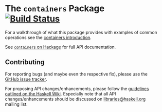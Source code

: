 The `containers` Package [![Build Status](https://travis-ci.org/haskell/containers.svg?branch=master)](https://travis-ci.org/haskell/containers)
========================

For a walkthrough of what this package provides with examples of common
operations see the [containers introduction](https://haskell-containers.readthedocs.io).

See [`containers` on Hackage](http://hackage.haskell.org/package/containers) for
full API documentation.


Contributing
------------

For reporting bugs (and maybe even the respective fix), please use the [GitHub issue tracker](https://github.com/haskell/containers/issues).

For proposing API changes/enhancements, please follow the [guidelines outlined on the Haskell Wiki](https://wiki.haskell.org/Library_submissions#Guide_to_proposers). Especially note that all API changes/enhancements should be discussed on libraries@haskell.org mailing list.
